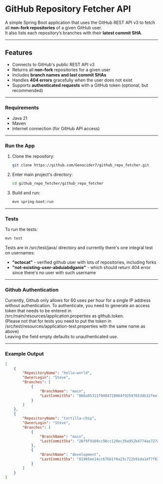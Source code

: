 # GitHub Repository Fetcher API

A simple Spring Boot application that uses the GitHub REST API v3 to fetch all **non-fork repositories** of a given GitHub user.  
It also lists each repository’s branches with their **latest commit SHA**.

---

## Features

- Connects to GitHub's public REST API v3
- Returns all **non-fork** repositories for a given user
- Includes **branch names and last commit SHAs**
- Handles **404 errors** gracefully when the user does not exist
- Supports **authenticated requests** with a GitHub token (optional, but recommended)

---

### Requirements

- Java 21
- Maven
- Internet connection (for GitHub API access)

---

### Run the App

1. Clone the repository:
   ```bash
   git clone https://github.com/Genocider7/github_repo_fetcher.git
   ```
2. Enter main project's directory:
   ```bash
   cd github_repo_fetcher/github_repo_fetcher
   ```
3. Build and run:
   ```bash
   mvn spring-boot:run
   ```

---

### Tests

To run the tests:
   ```bash
   mvn test
   ```
Tests are in /src/test/java/ directory and currently there's one integral test on usernames:
- **"octocat"** - verified github user with lots of repositories, including forks
- **"not-existing-user-abduiabdganie"** - which should return 404 error since there's no user with such username

---

### Github Authentication

Currently, Github only allows for 60 uses per hour for a single IP address without authentication. To authenticate, you need to generate an access token that needs to be entered in /src/main/resources/application.properties as github.token.</br>
(Please not that for tests you need to put the token in /src/test/resources/application-test.properties with the same name as above)</br>
Leaving the field empty defaults to unauthenticated use.

---

### Example Output
```json
[
    {
        "RepositoryName": "hello-world",
        "OwnerLogin": "Steve",
        "Branches": [
            {
                "BranchName": "main",
                "LastCommitSha": "868a95311f9404728064f92597653db32fee102fdf684602a086832a0e40143f"
            }
        ]
    },
    {
        "RepositoryName": "tortilla-chip",
        "OwnerLogin": "Steve",
        "Branches": [
            {
                "BranchName": "main",
                "LastCommitSha": "26f9f9109cc98cc120ec39a952b4774ae727ae177818dc75965b0b3438a1248d"
            },
            {
                "BranchName": "development",
                "LastCommitSha": "81965ee14cc67bb1f6a23c722b91da1df7f626b81a9e8fa2e1cdd8d643c19b75"
            }
        ]
    }
]
```